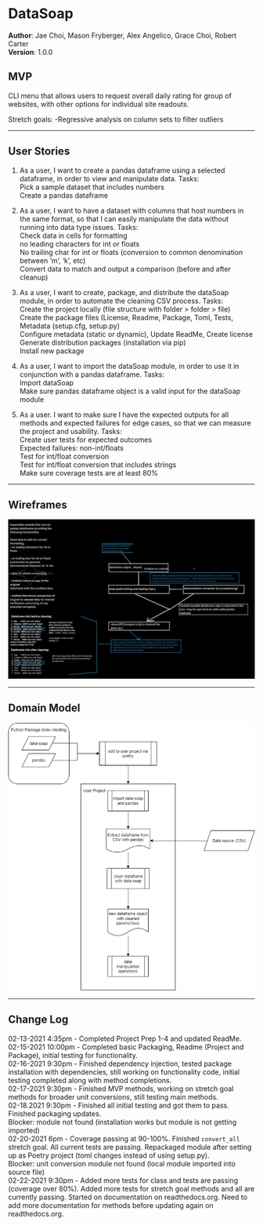 # DataSoap
**Author**: Jae Choi, Mason Fryberger, Alex Angelico, Grace Choi, Robert Carter  
**Version**: 1.0.0 
## MVP
CLI menu that allows users to request overall daily rating for group of websites, with other options for individual site readouts.

Stretch goals: 
-Regressive analysis on column sets to filter outliers 
_____
## User Stories
1. As a user, I want to create a pandas dataframe using a selected dataframe, in order to view and manipulate data.
Tasks:   
Pick a sample dataset that includes numbers  
Create a pandas dataframe  

2. As a user, I want to have a dataset with columns that host numbers in the same format, so that I can easily manipulate the data without running into data type issues.
Tasks:  
Check data in cells for formatting   
no leading characters for int or floats   
No trailing char for int or floats (conversion to common denomination between ‘m’, ‘k’, etc)  
Convert data to match and output a comparison (before and after cleanup)  

3. As a user, I want to create, package, and distribute the dataSoap module, in order to automate the cleaning CSV process.
Tasks:  
Create the project locally (file structure with folder > folder > file)  
Create the package files (License, Readme, Package, Toml, Tests, Metadata (setup.cfg, setup.py)  
Configure metadata (static or dynamic), Update ReadMe, Create license  
Generate distribution packages (installation via pip)  
Install new package  

4. As a user, I want to import the dataSoap module, in order to use it in conjunction with a pandas dataframe.
Tasks:  
Import dataSoap  
Make sure pandas dataframe object is a valid input for the dataSoap module  

5. As a user. I want to make sure I have the expected outputs for all methods and expected failures for edge cases, so that we can measure the project and usability. 
Tasks:  
Create user tests for expected outcomes  
Expected failures: non-int/floats  
Test for int/float conversion  
Test for int/float conversion that includes strings  
Make sure coverage tests are at least 80%  
_____
## Wireframes
![Wireframes](assets/data-soap-401-v2.jpeg)
_____
## Domain Model
![Domain Model](assets/data-soap-domain-model.png) 
_____
## Change Log
02-13-2021 4:35pm - Completed Project Prep 1-4 and updated ReadMe.  
02-15-2021 10:00pm - Completed basic Packaging, Readme (Project and Package), initial testing for functionality.  
02-16-2021 9:30pm - Finished dependency injection, tested package installation with dependencies, still working on functionality code, initial testing completed along with method completions.  
02-17-2021 9:30pm - Finished MVP methods, working on stretch goal methods for broader unit conversions, still testing main methods.  
02-18.2021 9:30pm - Finished all initial testing and got them to pass. Finished packaging updates.   
Blocker: module not found (installation works but module is not getting imported)  
02-20-2021 6pm - Coverage passing at 90-100%. Finished `convert_all` stretch goal. All current tests are passing. Repackaged module after setting up as Poetry project (toml changes instead of using setup.py).   
Blocker: unit conversion module not found (local module imported into source file)  
02-22-2021 9:30pm - Added more tests for class and tests are passing (coverage over 80%). Added more tests for stretch goal methods and all are currently passing. Started on documentation on readthedocs.org. Need to add more documentation for methods before updating again on readthedocs.org.  
